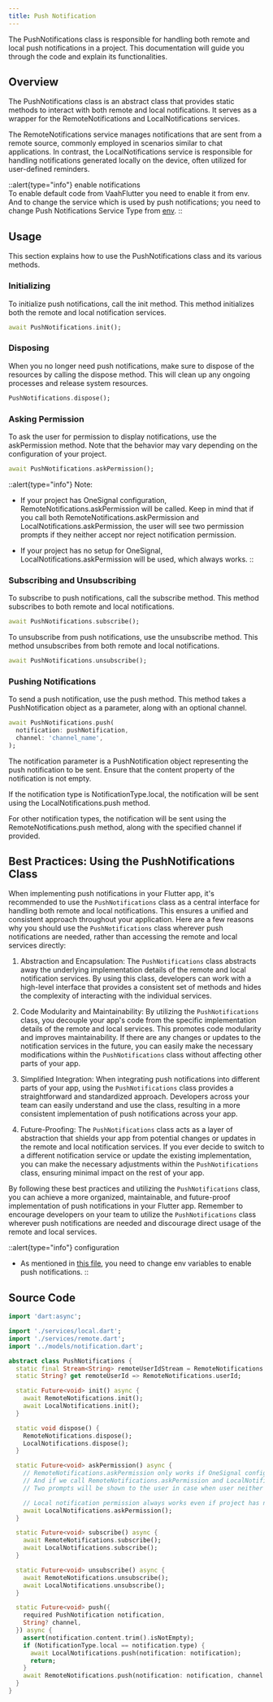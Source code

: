 ```yaml
---
title: Push Notification
---
```


The PushNotifications class is responsible for handling both remote and local push notifications in a project. This documentation will guide you through the code and explain its functionalities.

## Overview

The PushNotifications class is an abstract class that provides static methods to interact with both remote and local notifications. It serves as a wrapper for the RemoteNotifications and LocalNotifications services.

The RemoteNotifications service manages notifications that are sent from a remote source, commonly employed in scenarios similar to chat applications. In contrast, the LocalNotifications service is responsible for handling notifications generated locally on the device, often utilized for user-defined reminders.

::alert{type="info"}
enable notifications   
To enable default code from VaahFlutter you need to enable it from env. And to change the service which is used by push notifications; you need to change Push Notifications Service Type from [env](../2.enabling_and_disabling_services.md).
::

## Usage

This section explains how to use the PushNotifications class and its various methods.

### Initializing

To initialize push notifications, call the init method. This method initializes both the remote and local notification services.

```dart
await PushNotifications.init();
```

### Disposing
When you no longer need push notifications, make sure to dispose of the resources by calling the dispose method. This will clean up any ongoing processes and release system resources.

```dart
PushNotifications.dispose();
```

### Asking Permission

To ask the user for permission to display notifications, use the askPermission method. Note that the behavior may vary depending on the configuration of your project.

```dart
await PushNotifications.askPermission();
```

::alert{type="info"}
Note:
- If your project has OneSignal configuration, RemoteNotifications.askPermission will be called. Keep in mind that if you call both RemoteNotifications.askPermission and LocalNotifications.askPermission, the user will see two permission prompts if they neither accept nor reject notification permission.

- If your project has no setup for OneSignal, LocalNotifications.askPermission will be used, which always works.
::

### Subscribing and Unsubscribing

To subscribe to push notifications, call the subscribe method. This method subscribes to both remote and local notifications.

```dart
await PushNotifications.subscribe();
```

To unsubscribe from push notifications, use the unsubscribe method. This method unsubscribes from both remote and local notifications.

```dart
await PushNotifications.unsubscribe();
```

### Pushing Notifications

To send a push notification, use the push method. This method takes a PushNotification object as a parameter, along with an optional channel.

```dart
await PushNotifications.push(
  notification: pushNotification,
  channel: 'channel_name',
);
```

The notification parameter is a PushNotification object representing the push notification to be sent. Ensure that the content property of the notification is not empty.

If the notification type is NotificationType.local, the notification will be sent using the LocalNotifications.push method.

For other notification types, the notification will be sent using the RemoteNotifications.push method, along with the specified channel if provided.

## Best Practices: Using the PushNotifications Class

When implementing push notifications in your Flutter app, it's recommended to use the `PushNotifications` class as a central interface for handling both remote and local notifications. This ensures a unified and consistent approach throughout your application. Here are a few reasons why you should use the `PushNotifications` class wherever push notifications are needed, rather than accessing the remote and local services directly:

1. Abstraction and Encapsulation: The `PushNotifications` class abstracts away the underlying implementation details of the remote and local notification services. By using this class, developers can work with a high-level interface that provides a consistent set of methods and hides the complexity of interacting with the individual services.

2. Code Modularity and Maintainability: By utilizing the `PushNotifications` class, you decouple your app's code from the specific implementation details of the remote and local services. This promotes code modularity and improves maintainability. If there are any changes or updates to the notification services in the future, you can easily make the necessary modifications within the `PushNotifications` class without affecting other parts of your app.

3. Simplified Integration: When integrating push notifications into different parts of your app, using the `PushNotifications` class provides a straightforward and standardized approach. Developers across your team can easily understand and use the class, resulting in a more consistent implementation of push notifications across your app.

4. Future-Proofing: The `PushNotifications` class acts as a layer of abstraction that shields your app from potential changes or updates in the remote and local notification services. If you ever decide to switch to a different notification service or update the existing implementation, you can make the necessary adjustments within the `PushNotifications` class, ensuring minimal impact on the rest of your app.

By following these best practices and utilizing the `PushNotifications` class, you can achieve a more organized, maintainable, and future-proof implementation of push notifications in your Flutter app. Remember to encourage developers on your team to utilize the `PushNotifications` class wherever push notifications are needed and discourage direct usage of the remote and local services.

::alert{type="info"}
configuration   
- As mentioned in [this file](../2.enabling_and_disabling_services.md), you need to change env variables to enable push notifications.
::

## Source Code

```dart
import 'dart:async';

import './services/local.dart';
import './services/remote.dart';
import '../models/notification.dart';

abstract class PushNotifications {
  static final Stream<String> remoteUserIdStream = RemoteNotifications.userIdStream;
  static String? get remoteUserId => RemoteNotifications.userId;

  static Future<void> init() async {
    await RemoteNotifications.init();
    await LocalNotifications.init();
  }

  static void dispose() {
    RemoteNotifications.dispose();
    LocalNotifications.dispose();
  }

  static Future<void> askPermission() async {
    // RemoteNotifications.askPermission only works if OneSignal config is there
    // And if we call RemoteNotifications.askPermission and LocalNotifications.askPermission both then
    // Two prompts will be shown to the user in case when user neither accepts nor rejects notification permission.

    // Local notification permission always works even if project has no setup for onesignal
    await LocalNotifications.askPermission();
  }

  static Future<void> subscribe() async {
    await RemoteNotifications.subscribe();
    await LocalNotifications.subscribe();
  }

  static Future<void> unsubscribe() async {
    await RemoteNotifications.unsubscribe();
    await LocalNotifications.unsubscribe();
  }

  static Future<void> push({
    required PushNotification notification,
    String? channel,
  }) async {
    assert(notification.content.trim().isNotEmpty);
    if (NotificationType.local == notification.type) {
      await LocalNotifications.push(notification: notification);
      return;
    }
    await RemoteNotifications.push(notification: notification, channel: channel);
  }
}
```
